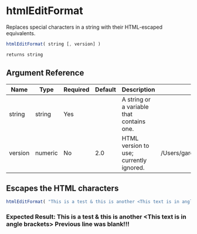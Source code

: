 # htmlEditFormat

Replaces special characters in a string with their HTML-escaped equivalents.

```javascript
htmlEditFormat( string [, version] )
```

```javascript
returns string
```

## Argument Reference

| Name | Type | Required | Default | Description | Values |
| --- | --- | --- | --- | --- | --- |
| string | string | Yes |  | A string or a variable that contains one. |  |
| version | numeric | No | 2.0 | HTML version to use; currently ignored. | /Users/garethedwards/development/github/cfdocs/docs/functions/htmleditformat.md|3.2 |

## Escapes the HTML characters

```javascript
htmlEditFormat( "This is a test & this is another <This text is in angle brackets> Previous line was blank!!!" )
```

### Expected Result: This is a test &amp; this is another &lt;This text is in angle brackets&gt; Previous line was blank!!!
